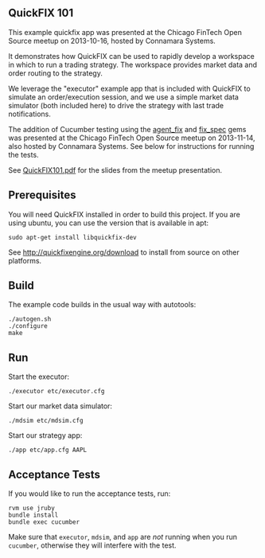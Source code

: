 QuickFIX 101
------------

This example quickfix app was presented at the Chicago FinTech Open Source
meetup on 2013-10-16, hosted by Connamara Systems.

It demonstrates how QuickFIX can be used to rapidly develop a workspace in
which to run a trading strategy.  The workspace provides market data and order
routing to the strategy.

We leverage the "executor" example app that is included with QuickFIX to
simulate an order/execution session, and we use a simple market data simulator
(both included here) to drive the strategy with last trade notifications.

The addition of Cucumber testing using the [agent_fix](https://github.com/connamara/agent_fix)
and [fix_spec](https://github.com/connamara/fix_spec) gems was presented at the Chicago FinTech
Open Source meetup on 2013-11-14, also hosted by Connamara Systems.  See below for instructions
for running the tests.

See [QuickFIX101.pdf](https://github.com/mgatny/quickfix_101/blob/master/QuickFIX101.pdf)
for the slides from the meetup presentation.


Prerequisites
-------------

You will need QuickFIX installed in order to build this project.  If you are
using ubuntu, you can use the version that is available in apt:

    sudo apt-get install libquickfix-dev

See http://quickfixengine.org/download to install from source on other
platforms.


Build
-----

The example code builds in the usual way with autotools:

    ./autogen.sh
    ./configure
    make


Run
---

Start the executor:

    ./executor etc/executor.cfg

Start our market data simulator:

    ./mdsim etc/mdsim.cfg

Start our strategy app:

    ./app etc/app.cfg AAPL
    

Acceptance Tests
----------------

If you would like to run the acceptance tests, run:

    rvm use jruby
    bundle install
    bundle exec cucumber

Make sure that `executor`, `mdsim`, and `app` are *not* running when you run
`cucumber`, otherwise they will interfere with the test.
